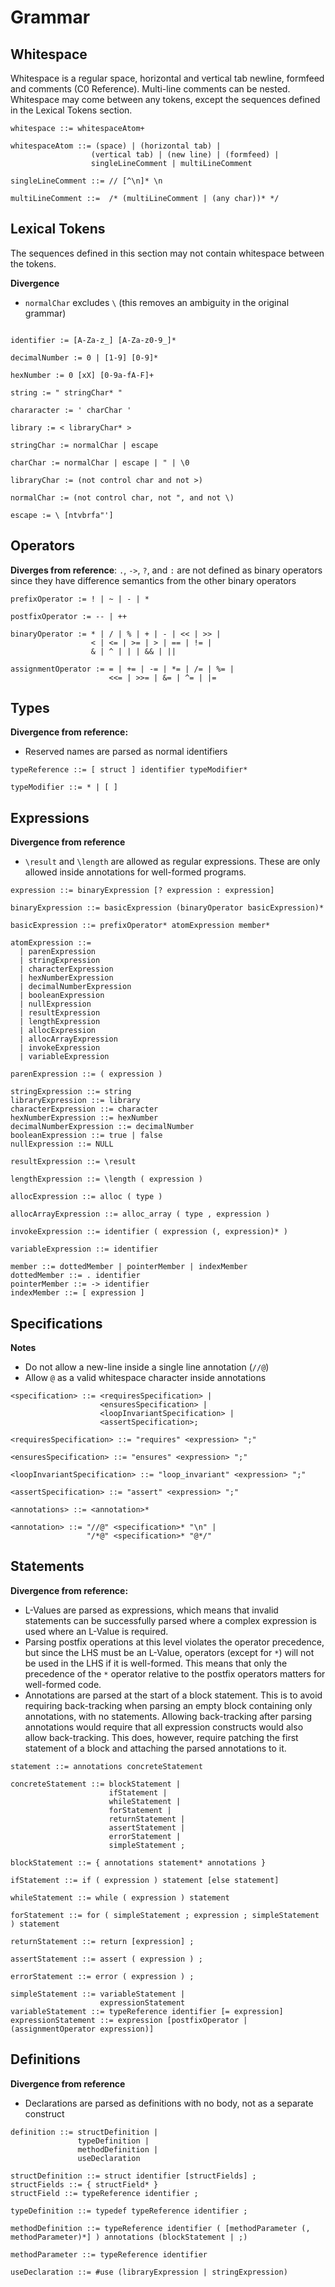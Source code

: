 # Grammar

## Whitespace

Whitespace is a regular space, horizontal and vertical tab newline, formfeed and comments (C0 Reference). Multi-line comments can be nested. Whitespace may come between any tokens, except the sequences defined in the Lexical Tokens section.

```
whitespace ::= whitespaceAtom+

whitespaceAtom ::= (space) | (horizontal tab) |
                  (vertical tab) | (new line) | (formfeed) |
                  singleLineComment | multiLineComment

singleLineComment ::= // [^\n]* \n

multiLineComment ::=  /* (multiLineComment | (any char))* */
```

## Lexical Tokens

The sequences defined in this section may not contain whitespace between the tokens.

**Divergence**
 * `normalChar` excludes `\` (this removes an ambiguity in the original grammar)
```

identifier := [A-Za-z_] [A-Za-z0-9_]*

decimalNumber := 0 | [1-9] [0-9]*

hexNumber := 0 [xX] [0-9a-fA-F]+

string := " stringChar* "

chararacter := ' charChar '

library := < libraryChar* >

stringChar := normalChar | escape

charChar := normalChar | escape | " | \0

libraryChar := (not control char and not >)

normalChar := (not control char, not ", and not \)

escape := \ [ntvbrfa"']
```

## Operators

**Diverges from reference**: `.`, `->`, `?`, and `:` are not defined as binary operators since they have difference semantics from the other binary operators

```
prefixOperator := ! | ~ | - | *

postfixOperator := -- | ++

binaryOperator := * | / | % | + | - | << | >> |
                  < | <= | >= | > | == | != |
                  & | ^ | | | && | ||

assignmentOperator := = | += | -= | *= | /= | %= |
                      <<= | >>= | &= | ^= | |=
```

## Types

**Divergence from reference:**
 * Reserved names are parsed as normal identifiers

```
typeReference ::= [ struct ] identifier typeModifier*

typeModifier ::= * | [ ]
```

## Expressions

**Divergence from reference**
 * `\result` and `\length` are allowed as regular expressions. These are only allowed inside annotations for well-formed programs.

```
expression ::= binaryExpression [? expression : expression]

binaryExpression ::= basicExpression (binaryOperator basicExpression)*

basicExpression ::= prefixOperator* atomExpression member*

atomExpression ::=
  | parenExpression
  | stringExpression
  | characterExpression
  | hexNumberExpression
  | decimalNumberExpression
  | booleanExpression
  | nullExpression
  | resultExpression
  | lengthExpression
  | allocExpression
  | allocArrayExpression
  | invokeExpression
  | variableExpression

parenExpression ::= ( expression )

stringExpression ::= string
libraryExpression ::= library
characterExpression ::= character
hexNumberExpression ::= hexNumber
decimalNumberExpression ::= decimalNumber
booleanExpression ::= true | false
nullExpression ::= NULL

resultExpression ::= \result

lengthExpression ::= \length ( expression )

allocExpression ::= alloc ( type )

allocArrayExpression ::= alloc_array ( type , expression )

invokeExpression ::= identifier ( expression (, expression)* )

variableExpression ::= identifier

member ::= dottedMember | pointerMember | indexMember
dottedMember ::= . identifier
pointerMember ::= -> identifier
indexMember ::= [ expression ]
```

## Specifications

**Notes**
 * Do not allow a new-line inside a single line annotation (`//@`)
 * Allow `@` as a valid whitespace character inside annotations

```
<specification> ::= <requiresSpecification> |
                    <ensuresSpecification> |
                    <loopInvariantSpecification> |
                    <assertSpecification>;

<requiresSpecification> ::= "requires" <expression> ";"

<ensuresSpecification> ::= "ensures" <expression> ";"

<loopInvariantSpecification> ::= "loop_invariant" <expression> ";"

<assertSpecification> ::= "assert" <expression> ";"

<annotations> ::= <annotation>*

<annotation> ::= "//@" <specification>* "\n" |
                 "/*@" <specification>* "@*/"
```

## Statements

**Divergence from reference:**
 * L-Values are parsed as expressions, which means that invalid statements can be successfully parsed where a complex expression is used where an L-Value is required.
 * Parsing postfix operations at this level violates the operator precedence, but since the LHS must be an L-Value, operators (except for `*`) will not be used in the LHS if it is well-formed. This means that only the precedence of the `*` operator relative to the postfix operators matters for well-formed code.
 * Annotations are parsed at the start of a block statement. This is to avoid requiring back-tracking when parsing an empty block containing only annotations, with no statements. Allowing back-tracking after parsing annotations would require that all expression constructs would also allow back-tracking. This does, however, require patching the first statement of a block and attaching the parsed annotations to it.

```
statement ::= annotations concreteStatement

concreteStatement ::= blockStatement |
                      ifStatement |
                      whileStatement |
                      forStatement |
                      returnStatement |
                      assertStatement |
                      errorStatement |
                      simpleStatement ;

blockStatement ::= { annotations statement* annotations }

ifStatement ::= if ( expression ) statement [else statement]

whileStatement ::= while ( expression ) statement

forStatement ::= for ( simpleStatement ; expression ; simpleStatement ) statement

returnStatement ::= return [expression] ;

assertStatement ::= assert ( expression ) ;

errorStatement ::= error ( expression ) ;

simpleStatement ::= variableStatement |
                    expressionStatement
variableStatement ::= typeReference identifier [= expression]
expressionStatement ::= expression [postfixOperator | (assignmentOperator expression)]
```

## Definitions

**Divergence from reference**
 * Declarations are parsed as definitions with no body, not as a separate construct

```
definition ::= structDefinition |
               typeDefinition |
               methodDefinition |
               useDeclaration

structDefinition ::= struct identifier [structFields] ;
structFields ::= { structField* }
structField ::= typeReference identifier ;

typeDefinition ::= typedef typeReference identifier ;

methodDefinition ::= typeReference identifier ( [methodParameter (, methodParameter)*] ) annotations (blockStatement | ;)

methodParameter ::= typeReference identifier

useDeclaration ::= #use (libraryExpression | stringExpression)
```

